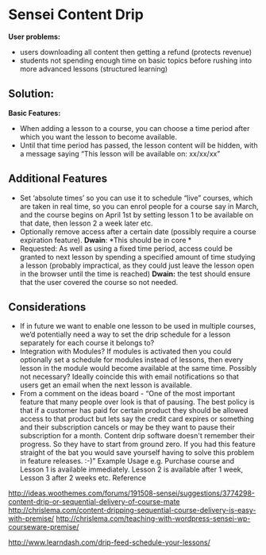 Sensei Content Drip
=====================

**User problems:**
- users downloading all content then getting a refund (protects revenue)
- students not spending enough time on basic topics before rushing into more advanced lessons (structured learning)

Solution:
-------

**Basic Features:**

- When adding a lesson to a course, you can choose a time period after which you want the lesson to become available.
- Until that time period has passed, the lesson content will be hidden, with a message saying “This lesson will be available on: xx/xx/xx”


**Additional  Features**
--------------
- Set ‘absolute times’ so you can use it to schedule “live” courses, which are taken in real time, so you can enrol people for a course say in March, and the course begins on April 1st by setting lesson 1 to be available on that date, then lesson 2 a week later etc. 
- Optionally remove access after a certain date (possibly require a course expiration feature). **Dwain**:  *This should be in core *
- Requested: As well as using a fixed time period, access could be granted to next lesson by spending a specified amount of time studying a lesson (probably impractical, as they could just leave the lesson open in the browser until the time is reached) **Dwain:** the test should ensure that the user covered the course so not needed.

**Considerations**
-------------------
- If in future we want to enable one lesson to be used in multiple courses, we’d potentially need a way to set the drip schedule for a lesson separately for each course it belongs to?
- Integration with Modules? If modules is activated then you could optionally set a schedule for modules instead of lessons, then every lesson in the module would become available at the same time. Possibly not necessary?
Ideally coincide this with email notifications so that users get an email when the next lesson is available.
- From a comment on the ideas board - “One of the most important feature that many people over look is that of pausing. The best policy is that if a customer has paid for certain product they should be allowed access to that product but lets say the credit card expires or something and their subscription cancels or may be they want to pause their subscription for a month. Content drip software doesn't remember their progress. So they have to start from ground zero. If you had this feature straight of the bat you would save yourself having to solve this problem in feature releases. :-)” Example Usage e.g. Purchase course and Lesson 1 is available immediately. Lesson 2 is available after 1 week, Lesson 3 after 2 weeks etc.
Reference

http://ideas.woothemes.com/forums/191508-sensei/suggestions/3774298-content-drip-or-sequential-delivery-of-course-mate
http://chrislema.com/content-dripping-sequential-course-delivery-is-easy-with-premise/
http://chrislema.com/teaching-with-wordpress-sensei-wp-courseware-premise/

http://www.learndash.com/drip-feed-schedule-your-lessons/
